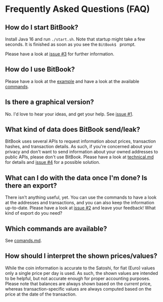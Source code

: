 # Frequently Asked Questions (FAQ)

## How do I start BitBook?
Install Java 16 and run `./start.sh`.
Note that startup might take a few seconds. It is finished as soon as you see the `BitBook$ ` prompt.

Please have a look at [issue #3](https://github.com/C-Otto/BitBook/issues/3) for further information.

## How do I use BitBook?
Please have a look at the [example](example.md) and have a look at the available [commands](commands.md).

## Is there a graphical version?
No. I'd love to hear your ideas, and get your help.
See [issue #1](https://github.com/C-Otto/BitBook/issues/1).

## What kind of data does BitBook send/leak?
BitBook uses several APIs to request information about prices, transaction hashes, and transaction details.
As such, if you're concerned about your privacy and don't want to send information about your owned addresses to public
APIs, please don't use BitBook.
Please have a look at [technical.md](technical.md) for details and
[issue #4](https://github.com/C-Otto/BitBook/issues/4) for a possible solution.

## What can I do with the data once I'm done? Is there an export?
There isn't anything useful, yet. You can use the commands to have a look at the addresses
and transactions, and you can also keep the information up-to-date.
Please have a look at [issue #2](https://github.com/C-Otto/BitBook/issues/2) and leave your feedback!
What kind of export do you need?

## Which commands are available?
See [comands.md](commands.md).

## How should I interpret the shown prices/values?
While the coin information is accurate to the Satoshi, for fiat (Euro) values only a single price per
day is used. As such, the shown values are intended to be helpful, but not accurate enough for proper
accounting purposes. Please note that balances are always shown based on the *current* price, whereas
transaction-specific values are always computed based on the price at the date of the transaction.